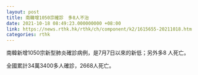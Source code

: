 ```yaml
---
layout: post
title: 南韓增1050宗確診　多8人不治
date: 2021-10-18 08:49:23.000000000 +08:00
link: https://news.rthk.hk/rthk/ch/component/k2/1615655-20211018.htm
categories: rthk
---
```


南韓新增1050宗新型肺炎確診病例，是7月7日以來的新低；另外多8 人死亡。

全國累計34萬3400多人確診，2668人死亡。
